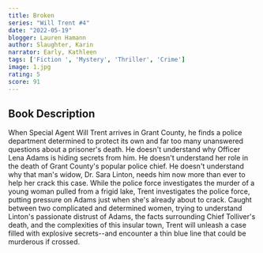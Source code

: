 ```yaml
---
title: Broken
series: "Will Trent #4"
date: "2022-05-19"
blogger: Lauren Hamann
author: Slaughter, Karin
narrator: Early, Kathleen
tags: ['Fiction ', 'Mystery', 'Thriller', 'Crime']
image: 1.jpg
rating: 5
score: 91
---
```



## Book Description

When Special Agent Will Trent arrives in Grant County, he finds a police department determined to protect its own and far too many unanswered questions about a prisoner's death. He doesn't understand why Officer Lena Adams is hiding secrets from him. He doesn't understand her role in the death of Grant County's popular police chief. He doesn't understand why that man's widow, Dr. Sara Linton, needs him now more than ever to help her crack this case.
While the police force investigates the murder of a young woman pulled from a frigid lake, Trent investigates the police force, putting pressure on Adams just when she's already about to crack. Caught between two complicated and determined women, trying to understand Linton's passionate distrust of Adams, the facts surrounding Chief Tolliver's death, and the complexities of this insular town, Trent will unleash a case filled with explosive secrets--and encounter a thin blue line that could be murderous if crossed.